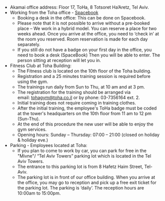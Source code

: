 - Akamai office address: Floor 17, ToHa, 8 Totsoret Ha’Aretz, Tel Aviv.
- Working from the Toha office - [Spacebook](https://spacebook.akamai.com/?source=aloha)
	- Booking a desk in the office: This can be done on Spacebook. 
	- Please note that it is not possible to arrive without a pre-booked place – We work in a hybrid model. You can reserve a place for two weeks ahead. Once you arrive at the office, you need to ‘check in’ at the room you reserved. Room reservation is made for each day separately.
	- If you still do not have a badge on your first day in the office, you need to book a desk (SpaceBook) Then you will be able to enter. The person sitting at reception will let you in. 
- Fitness Club at Toha Building:
	- The Fitness club is located on the 10th floor of the Toha building.
	- Registration and a 25 minutes training session is required before using the gym.
	- The trainings run daily from Sun to Thu, at 10 am and at 3 pm.
	- The registration for the training should be arranged via email: [tohagym@toha.co.il](mailto:tohagym@toha.co.il) or by phone: 03-7356164 ext. 2.
	- Initial training does not require coming in training clothes.
	- After the initial training, the employee's ToHa badge must be coded at the tower's headquarters on the 10th floor from 11 am to 12 pm (Sun-Thu).
	- At the end of this procedure the new user will be able to enjoy the gym services.
	- Opening hours: Sunday – Thursday: 07:00 – 21:00 (closed on holiday & holiday eve.) 
- Parking - Employees located at Toha:
	- If you plan to come to work by car, you can park for free in the "Mivne"/ “Tel Aviv Towers” parking lot which is located in the Tel Aviv Towers.
	- The entrance to this parking lot is from 8 Hafetz Haim Street, Tel-Aviv.
	- The parking lot is in front of our office building. When you arrive at the office, you may go to reception and pick up a free exit ticket for the parking lot. The parking is ‘daily’. The reception hours are 10:00am to 15:00pm.